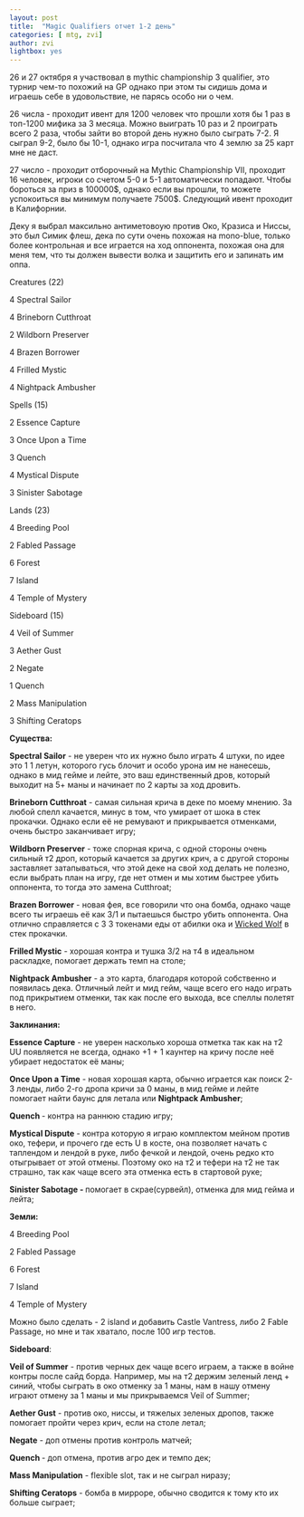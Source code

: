 ```yaml
---
layout: post
title:  "Magic Qualifiers отчет 1-2 день"
categories: [ mtg, zvi]
author: zvi
lightbox: yes
---
```


<p><span style="font-weight: 400;">26 и 27 октября я участвовал в mythic championship 3 qualifier, это турнир чем-то похожий на GP однако при этом ты сидишь дома и играешь себе в удовольствие, не парясь особо ни о чем.</span></p>
<p><span style="font-weight: 400;">26 числа - проходит ивент для 1200 человек что прошли хотя бы 1 раз в топ-1200 мифика за 3 месяца. Можно выиграть 10 раз и 2 проиграть всего 2 раза, чтобы зайти во второй день нужно было сыграть 7-2. Я сыграл 9-2, было бы 10-1, однако игра посчитала что 4 землю за 25 карт мне не даст.</span></p>
<p><span style="font-weight: 400;">27 число - проходит отборочный на </span><span style="font-weight: 400;">Mythic Championship VII, проходит 16 человек, игроки со счетом 5-0 и 5-1 автоматически попадают. Чтобы бороться за приз в 100000$, однако если вы прошли, то можете успокоиться вы минимум получаете 7500$. Следующий ивент проходит в Калифорнии.</span></p>
<p><span style="font-weight: 400;">Деку я выбрал максильно антиметовоую против Око, Кразиса и Ниссы, это был Симик флеш, дека по сути очень похожая на mono-blue, только более контрольная и все играется на ход оппонента, похожая она для меня тем, что ты должен вывести волка и защитить его и запинать им оппа.</span></p>
<p><span style="font-weight: 400;">Creatures (22)</span></p>
<p><span style="font-weight: 400;">4</span> <span style="font-weight: 400;">Spectral Sailor</span></p>
<p><span style="font-weight: 400;">4</span> <span style="font-weight: 400;">Brineborn Cutthroat</span></p>
<p><span style="font-weight: 400;">2</span> <span style="font-weight: 400;">Wildborn Preserver</span></p>
<p><span style="font-weight: 400;">4</span> <span style="font-weight: 400;">Brazen Borrower</span></p>
<p><span style="font-weight: 400;">4</span> <span style="font-weight: 400;">Frilled Mystic</span></p>
<p><span style="font-weight: 400;">4</span> <span style="font-weight: 400;">Nightpack Ambusher</span></p>
<p><span style="font-weight: 400;">Spells (15)</span></p>
<p><span style="font-weight: 400;">2</span> <span style="font-weight: 400;">Essence Capture</span></p>
<p><span style="font-weight: 400;">3</span> <span style="font-weight: 400;">Once Upon a Time</span></p>
<p><span style="font-weight: 400;">3</span> <span style="font-weight: 400;">Quench</span></p>
<p><span style="font-weight: 400;">4</span> <span style="font-weight: 400;">Mystical Dispute</span></p>
<p><span style="font-weight: 400;">3</span> <span style="font-weight: 400;">Sinister Sabotage</span></p>
<p><span style="font-weight: 400;">Lands (23)</span></p>
<p><span style="font-weight: 400;">4</span> <span style="font-weight: 400;">Breeding Pool</span></p>
<p><span style="font-weight: 400;">2</span> <span style="font-weight: 400;">Fabled Passage</span></p>
<p><span style="font-weight: 400;">6</span> <span style="font-weight: 400;">Forest</span></p>
<p><span style="font-weight: 400;">7</span> <span style="font-weight: 400;">Island</span></p>
<p><span style="font-weight: 400;">4</span> <span style="font-weight: 400;">Temple of Mystery</span></p>
<p><span style="font-weight: 400;">Sideboard (15)</span></p>
<p><span style="font-weight: 400;">4</span> <span style="font-weight: 400;">Veil of Summer</span></p>
<p><span style="font-weight: 400;">3</span> <span style="font-weight: 400;">Aether Gust</span></p>
<p><span style="font-weight: 400;">2</span> <span style="font-weight: 400;">Negate</span></p>
<p><span style="font-weight: 400;">1</span> <span style="font-weight: 400;">Quench</span></p>
<p><span style="font-weight: 400;">2</span> <span style="font-weight: 400;">Mass Manipulation</span></p>
<p><span style="font-weight: 400;">3</span> <span style="font-weight: 400;">Shifting Ceratops</span></p>
<p><b>Существа:</b></p>
<p><b>Spectral Sailor</b><span style="font-weight: 400;"> - не уверен что их нужно было играть 4 штуки, по идее это 1 1 летун, которого гусь блочит и особо урона им не нанесешь, однако в мид гейме и лейте, это ваш единственный дров, который выходит на 5+ маны и начинает по 2 карты за ход дровить.</span></p>
<p><b>Brineborn Cutthroat</b><span style="font-weight: 400;"> - самая сильная крича в деке по моему мнению. За любой спелл качается, минус в том, что умирает от шока в стек прокачки. Однако если её не ремувают и прикрывается отменками, очень быстро заканчивает игру;</span></p>
<p><b>Wildborn Preserver</b><span style="font-weight: 400;"> - тоже спорная крича, с одной стороны очень сильный т2 дроп, который качается за других крич, а с другой стороны заставляет затапываться, что этой деке на свой ход делать не полезно, если выбрать план на игру, где нет отмен и мы хотим быстрее убить оппонента, то тогда это замена Cutthroat;</span></p>
<p><b>Brazen Borrower</b><span style="font-weight: 400;"> - новая фея, все говорили что она бомба, однако чаще всего ты играешь её как 3/1 и пытаешься быстро убить оппонента. Она отлично справляется с 3 3 токенами еды от абилки ока и </span><a href="https://www.mtggoldfish.com/price/Throne+of+Eldraine/Wicked+Wolf#paper"><span style="font-weight: 400;">Wicked Wolf</span></a><span style="font-weight: 400;"> в стек прокачки.</span></p>
<p><b>Frilled Mystic</b><span style="font-weight: 400;"> - хорошая контра и тушка 3/2 на т4 в идеальном раскладке, помогает держать темп на столе;</span></p>
<p><b>Nightpack Ambusher</b><span style="font-weight: 400;"> - а это карта, благодаря которой собственно и появилась дека. Отличный лейт и мид гейм, чаще всего его надо играть под прикрытием отменки, так как после его выхода, все спеллы полетят в него.</span></p>
<p><b>Заклинания:</b></p>
<p><b>Essence Capture</b><span style="font-weight: 400;"> - не уверен насколько хороша отметка так как на т2 UU появляется не всегда, однако +1 + 1 каунтер на кричу после неё убирает недостаток её маны;</span></p>
<p><b>Once Upon a Time</b><span style="font-weight: 400;"> - новая хорошая карта, обычно играется как поиск 2-3 ленды, либо 2-го дропа кричи за 0 маны, в мид гейме и лейте помогает найти баунс для летала или </span><b>Nightpack Ambusher</b><span style="font-weight: 400;">;</span></p>
<p><b>Quench </b><span style="font-weight: 400;">- контра на раннюю стадию игру;&nbsp;</span></p>
<p><b>Mystical Dispute</b><span style="font-weight: 400;"> - контра которую я играю комплектом мейном против око, тефери, и прочего где есть U в косте, она позволяет начать с таплендом и лендой в руке, либо фечкой и лендой, очень редко кто отыгрывает от этой отмены. Поэтому око на т2 и тефери на т2 не так страшно, так как чаще всего эта отменка есть в стартовой руке;</span></p>
<p><b>Sinister Sabotage - </b><span style="font-weight: 400;">помогает в скрае(сурвейл), отменка для мид гейма и лейта;</span></p>
<p><b>Земли:</b></p>
<p><span style="font-weight: 400;">4</span> <span style="font-weight: 400;">Breeding Pool</span></p>
<p><span style="font-weight: 400;">2</span> <span style="font-weight: 400;">Fabled Passage</span></p>
<p><span style="font-weight: 400;">6</span> <span style="font-weight: 400;">Forest</span></p>
<p><span style="font-weight: 400;">7</span> <span style="font-weight: 400;">Island</span></p>
<p><span style="font-weight: 400;">4</span> <span style="font-weight: 400;">Temple of Mystery</span></p>
<p><span style="font-weight: 400;">Можно было сделать - 2 island и добавить Castle Vantress, либо 2 Fable Passage, но мне и так хватало, после 100 игр тестов.</span></p>
<p><b>Sideboard</b><span style="font-weight: 400;">:</span></p>
<p><b>Veil of Summer</b><span style="font-weight: 400;"> - против черных дек чаще всего играем, а также в войне контры после сайд борда. Например, мы на т2 держим зеленый ленд + синий, чтобы сыграть в око отменку за 1 маны, нам в нашу отмену играют отмену за 1 маны и мы прикрываемся Veil of Summer;</span></p>
<p><b>Aether Gust</b><span style="font-weight: 400;"> - против око, ниссы, и тяжелых зеленых дропов, также помогает пройти через крич, если на столе летал;</span></p>
<p><b>Negate</b> <span style="font-weight: 400;">- доп отмены против контроль матчей;</span></p>
<p><b>Quench </b><span style="font-weight: 400;">- доп отмена, против агро дек и темпо дек;</span></p>
<p><b>Mass Manipulation</b><span style="font-weight: 400;"> - flexible slot, так и не сыграл ниразу;</span></p>
<p><b>Shifting Ceratops</b><span style="font-weight: 400;"> - бомба в мирроре, обычно сводится к тому кто их больше сыграет;</span></p>


